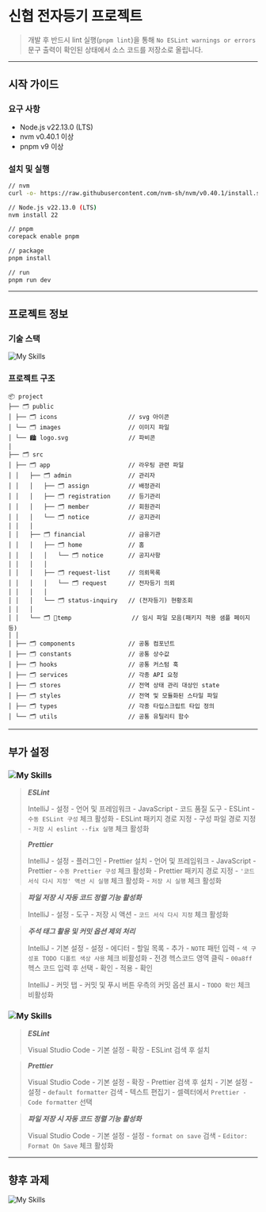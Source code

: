 # 신협 전자등기 프로젝트

> 개발 후 반드시 lint 실행(`pnpm lint`)을 통해 `No ESLint warnings or errors` 문구 출력이 확인된 상태에서 소스 코드를 저장소로 올립니다.
***

## 시작 가이드

### 요구 사항

- Node.js v22.13.0 (LTS)
- nvm v0.40.1 이상
- pnpm v9 이상

### 설치 및 실행

```bash
// nvm
curl -o- https://raw.githubusercontent.com/nvm-sh/nvm/v0.40.1/install.sh | bash

// Node.js v22.13.0 (LTS)
nvm install 22

// pnpm
corepack enable pnpm

// package
pnpm install

// run
pnpm run dev
```

***

## 프로젝트 정보

### 기술 스택

![My Skills](https://skillicons.dev/icons?i=react,nextjs,tailwind,js,ts,pnpm,docker)

### 프로젝트 구조

```
📦 project
├── 🗂️ public
│ ├── 🗂️ icons                    // svg 아이콘
│ └── 🗂️ images                   // 이미지 파일
│ └── 🏙️ logo.svg                 // 파비콘
│
├── 🗂️ src
│ ├── 🗂️ app                      // 라우팅 관련 파일
│ │   ├── 🗂️ admin                // 관리자
│ │   │   ├── 🗂️ assign           // 배정관리
│ │   │   ├── 🗂️ registration     // 등기관리
│ │   │   ├── 🗂️ member           // 회원관리
│ │   │   └── 🗂️ notice           // 공지관리
│ │   │
│ │   ├── 🗂️ financial            // 금융기관
│ │   │   ├── 🗂️ home             // 홈
│ │   │   │   └── 🗂️ notice       // 공지사항
│ │   │   │
│ │   │   ├── 🗂️ request-list     // 의뢰목록
│ │   │   │   └── 🗂️ request      // 전자등기 의뢰
│ │   │   │
│ │   │   └── 🗂️ status-inquiry   // (전자등기) 현황조회
│ │   │
│ │   └── 🗂️ temp                 // 임시 파일 모음(패키지 적용 샘플 페이지 등)
│ │
│ ├── 🗂️ components               // 공통 컴포넌트
│ ├── 🗂️ constants                // 공통 상수값
│ ├── 🗂️ hooks                    // 공통 커스텀 훅
│ ├── 🗂️ services                 // 각종 API 요청
│ ├── 🗂️ stores                   // 전역 상태 관리 대상인 state
│ ├── 🗂️ styles                   // 전역 및 모듈화된 스타일 파일
│ ├── 🗂️ types                    // 각종 타입스크립트 타입 정의
│ └── 🗂️ utils                    // 공통 유틸리티 함수
```

***

## 부가 설정

### ![My Skills](https://skillicons.dev/icons?i=idea)

> ***ESLint***
>
> IntelliJ - 설정 - 언어 및 프레임워크 - JavaScript - 코드 품질 도구 - ESLint - `수동 ESLint 구성` 체크 활성화 - ESLint 패키지 경로 지정 - 구성 파일 경로 지정 -
`저장 시 eslint --fix 실행` 체크 활성화

> ***Prettier***
>
> IntelliJ - 설정 - 플러그인 - Prettier 설치 - 언어 및 프레임워크 - JavaScript - Prettier - `수동 Prettier 구성` 체크 활성화 - Prettier 패키지 경로
> 지정 - `'코드 서식 다시 지정' 액션 시 실행` 체크 활성화 - `저장 시 실행` 체크 활성화

> ***파일 저장 시 자동 코드 정렬 기능 활성화***
>
> IntelliJ - 설정 - 도구 - 저장 시 액션 - `코드 서식 다시 지정` 체크 활성화

> ***주석 태그 활용 및 커밋 옵션 제외 처리***
>
> IntelliJ - 기본 설정 - 설정 - 에디터 - 할일 목록 - 추가 - `NOTE` 패턴 입력 - `색 구성표 TODO 디폴트 색상 사용` 체크 비활성화 - 전경 헥스코드 영역 클릭 - `00a8ff` 헥스
> 코드 입력 후 선택 - 확인 - 적용 - 확인
>
> IntelliJ - 커밋 탭 - 커밋 및 푸시 버튼 우측의 커밋 옵션 표시 - `TODO 확인` 체크 비활성화

### ![My Skills](https://skillicons.dev/icons?i=vscode)

> ***ESLint***
>
> Visual Studio Code - 기본 설정 - 확장 - ESLint 검색 후 설치

> ***Prettier***
>
> Visual Studio Code - 기본 설정 - 확장 - Prettier 검색 후 설치 - 기본 설정 - 설정 - `default formatter` 검색 - 텍스트 편집기 - 셀렉터에서
`Prettier - Code formatter` 선택

> ***파일 저장 시 자동 코드 정렬 기능 활성화***
>
> Visual Studio Code - 기본 설정 - 설정 - `format on save` 검색 - `Editor: Format On Save` 체크 활성화
***

## 향후 과제

![My Skills](https://skillicons.dev/icons?i=cypress,docker,jest,regex,sass)